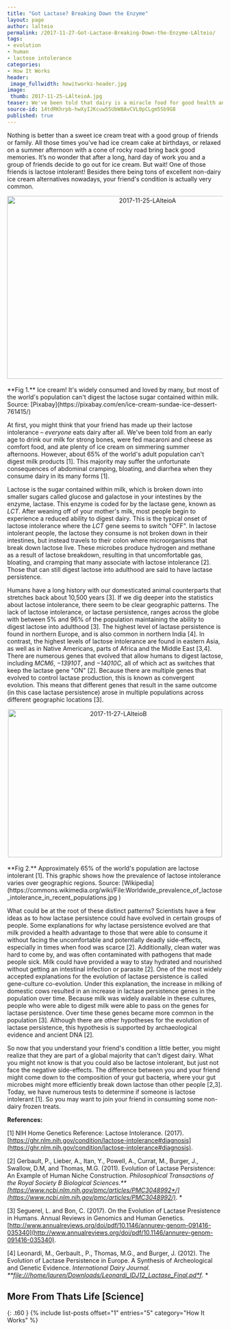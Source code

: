 ```yaml
---
title: "Got Lactase? Breaking Down the Enzyme"
layout: page
author: lalteio
permalink: /2017-11-27-Got-Lactase-Breaking-Down-the-Enzyme-LAlteio/
tags:
- evolution
- human
- lactose intolerance
categories:
- How It Works
header:
 image_fullwidth: howitworks-header.jpg
image:
 thumb: 2017-11-25-LAlteioA.jpg
teaser: We've been told that dairy is a miracle food for good health and strong bones, but most of the human population can't even digest it.
source-id: 14tdRKhrpb-hwXyIJKcuw5SUbW8AvCVL0pCLgm5Sb9G8
published: true
---
```


Nothing is better than a sweet ice cream treat with a good group of friends or family. All those times you've had ice cream cake at birthdays, or relaxed on a summer afternoon with a cone of rocky road bring back good memories. It’s no wonder that after a long, hard day of work you and a group of friends decide to go out for ice cream. But wait! One of those friends is lactose intolerant! Besides there being tons of excellent non-dairy ice cream alternatives nowadays, your friend's condition is actually very common. 

<center><a data-flickr-embed="true"  href="https://www.flickr.com/photos/136882531@N02/24773532208/in/dateposted-public/" title="2017-11-25-LAlteioA"><img src="https://farm5.staticflickr.com/4559/24773532208_b214849504_z.jpg" width="640" height="426" alt="2017-11-25-LAlteioA"></a><script async src="//embedr.flickr.com/assets/client-code.js" charset="utf-8"></script></center><br>
**Fig 1.** Ice cream! It's widely consumed and loved by many, but most of the world's population can't digest the lactose sugar contained within milk. Source: [Pixabay](https://pixabay.com/en/ice-cream-sundae-ice-dessert-761415/)

At first, you might think that your friend has made up their lactose intolerance – *everyone* eats dairy after all. We've been told from an early age to drink our milk for strong bones, were fed macaroni and cheese as comfort food, and ate plenty of ice cream on simmering summer afternoons. However, about 65% of the world's adult population can't digest milk products [1]. This majority may suffer the unfortunate consequences of abdominal cramping, bloating, and diarrhea when they consume dairy in its many forms [1]. 

Lactose is the sugar contained within milk, which is broken down into smaller sugars called glucose and galactose in your intestines by the enzyme, lactase. This enzyme is coded for by the lactase gene, known as *LCT*. After weaning off of your mother's milk, most people begin to experience a reduced ability to digest dairy. This is the typical onset of lactose intolerance where the *LCT* gene seems to switch "OFF". In lactose intolerant people, the lactose they consume is not broken down in their intestines, but instead travels to their colon where microorganisms that break down lactose live. These microbes produce hydrogen and methane as a result of lactose breakdown, resulting in that uncomfortable gas, bloating, and cramping that many associate with lactose intolerance [2]. Those that can still digest lactose into adulthood are said to have lactase persistence.

Humans have a long history with our domesticated animal counterparts that stretches back about 10,500 years [3]. If we dig deeper into the statistics about lactose intolerance, there seem to be clear geographic patterns. The lack of lactose intolerance, or lactase persistence, ranges across the globe with between 5% and 96% of the population maintaining the ability to digest lactose into adulthood [3]. The highest level of lactase persistence is found in northern Europe, and is also common in northern India [4]. In contrast, the highest levels of lactose intolerance are found in eastern Asia, as well as in Native Americans, parts of Africa and the Middle East [3,4]. There are numerous genes that evolved that allow humans to digest lactose, including *MCM6*, *−13910T*, and *−14010C*, all of which act as switches that keep the lactase gene "ON" [2]. Because there are multiple genes that evolved to control lactase production, this is known as convergent evolution. This means that different genes that result in the same outcome (in this case lactase persistence) arose in multiple populations across different geographic locations [3]. 

<center><a data-flickr-embed="true"  href="https://www.flickr.com/photos/136882531@N02/37928518694/in/dateposted-public/" title="2017-11-27-LAlteioB"><img src="https://farm5.staticflickr.com/4544/37928518694_17e8fccd75.jpg" width="500" height="345" alt="2017-11-27-LAlteioB"></a><script async src="//embedr.flickr.com/assets/client-code.js" charset="utf-8"></script></center><br>
**Fig 2.** Approximately 65% of the world's population are lactose intolerant [1]. This graphic shows how the prevalence of lactose intolerance varies over geographic regions. Source: [Wikipedia](https://commons.wikimedia.org/wiki/File:Worldwide_prevalence_of_lactose_intolerance_in_recent_populations.jpg )

What could be at the root of these distinct patterns? Scientists have a few ideas as to how lactase persistence could have evolved in certain groups of people. Some explanations for why lactase persistence evolved are that milk provided a health advantage to those that were able to consume it without facing the uncomfortable and potentially deadly side-effects, especially in times when food was scarce [2]. Additionally, clean water was hard to come by, and was often contaminated with pathogens that made people sick. Milk could have provided a way to stay hydrated and nourished without getting an intestinal infection or parasite [2]. One of the most widely accepted explanations for the evolution of lactase persistence is called gene-culture co-evolution. Under this explanation, the increase in milking of domestic cows resulted in an increase in lactase persistence genes in the population over time. Because milk was widely available in these cultures, people who were able to digest milk were able to pass on the genes for lactase persistence. Over time these genes became more common in the population [3]. Although there are other hypotheses for the evolution of lactase persistence, this hypothesis is supported by archaeological evidence and ancient DNA [2]. 

So now that you understand your friend's condition a little better, you might realize that they are part of a global majority that can't digest dairy. What you might not know is that you could also be lactose intolerant, but just not face the negative side-effects. The difference between you and your friend might come down to the composition of your gut bacteria, where your gut microbes might more efficiently break down lactose than other people [2,3].  Today, we have numerous tests to determine if someone is lactose intolerant [1].  So you may want to join your friend in consuming some non-dairy frozen treats. 

**References:**

[1] NIH Home Genetics Reference: Lactose Intolerance. (2017). [https://ghr.nlm.nih.gov/condition/lactose-intolerance#diagnosis](https://ghr.nlm.nih.gov/condition/lactose-intolerance#diagnosis). 

[2] Gerbault, P., Lieber, A., Itan, Y., Powell, A., Currat, M., Burger, J., Swallow, D.M, and Thomas, M.G. (2011). Evolution of Lactase Persistence: An Example of Human Niche Construction. *Philosophical Transactions of the Royal Society B Biological Sciences.**[https://www.ncbi.nlm.nih.gov/pmc/articles/PMC3048992*/](https://www.ncbi.nlm.nih.gov/pmc/articles/PMC3048992/)*. *

[3] Seguerel, L. and Bon, C. (2017). On the Evolution of Lactase Presistence in Humans. Annual Reviews in Genomics and Human Genetics. [http://www.annualreviews.org/doi/pdf/10.1146/annurev-genom-091416-035340](http://www.annualreviews.org/doi/pdf/10.1146/annurev-genom-091416-035340). 

[4] Leonardi, M., Gerbault., P., Thomas, M.G., and Burger, J. (2012). The Evolution of Lactase Persistence in Europe. A Synthesis of Archeological and Genetic Evidence. *International Dairy Journal. **[file:///home/lauren/Downloads/Leonardi_IDJ12_Lactase_Final.pd*f](file:///export/hda3/borglet/local_ram_fs_dirs/2.prod.changeling-worker-libreoffice.apps-docs-changeling-worker-libreoffice.65739226845.549eedb1e9d07f8c/ramdisk/Downloads/Leonardi_IDJ12_Lactase_Final.pdf)*. *

## More From Thats Life [Science]
{: .t60 }
{% include list-posts offset="1" entries="5" category="How It Works" %}